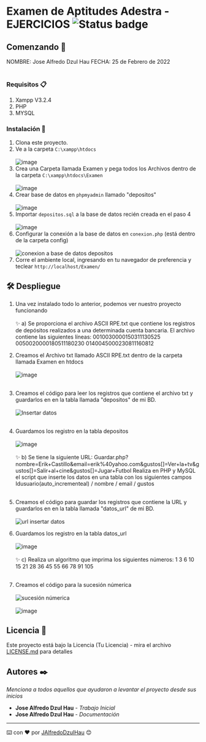 # Examen de Aptitudes Adestra - EJERCICIOS  ![Status badge](https://img.shields.io/badge/status-%20terminado-green) 

## Comenzando 🚀
NOMBRE: Jose Alfredo Dzul Hau
FECHA: 25 de Febrero de 2022
<BR></BR>
### Requisitos 📋
1. Xampp V3.2.4
2. PHP
3. MYSQL

### Instalación 🔧
1. Clona este proyecto.
2. Ve a la carpeta
`C:\xampp\htdocs`
<BR></BR>
![image](https://user-images.githubusercontent.com/70233261/156190734-e93a6838-a48b-4dd7-9144-c3fff5c2debb.png)
3. Crea una Carpeta llamada Examen y pega todos los Archivos dentro de la carpeta
`C:\xampp\htdocs\Examen`
<BR></BR>
![image](https://user-images.githubusercontent.com/70233261/156190849-5b780257-edf6-48db-93af-cc9dc2d0c3a7.png)
4. Crear base de datos en ``phpmyadmin`` llamado "depositos"
<BR></BR>
![image](https://user-images.githubusercontent.com/70233261/156191665-d70010af-dbaf-4b60-9efd-91d6ef8f8f0a.png)
6. Importar ``depositos.sql`` a la base de datos recién creada en el paso 4
<BR></BR>
![image](https://user-images.githubusercontent.com/70233261/156191840-1dd7c4a8-d361-4cd9-ad5d-f81b0bb128af.png)
9. Configurar la conexión a la base de datos en `conexion.php` (está dentro de la carpeta config)
<BR></BR>
![conexion a base de datos depositos](https://user-images.githubusercontent.com/70233261/156192133-642bbb10-4990-40de-b844-75882483bcac.png)
10. Corre el ambiente local, ingresando en tu navegador de preferencia y teclear
`http://localhost/Examen/`
## 🛠 Despliegue
1. Una vez instalado todo lo anterior, podemos ver nuestro proyecto funcionando
<BR></BR>
✨ a) Se proporciona el archivo ASCII RPE.txt que contiene los registros de depósitos realizados a una determinada cuenta bancaria. El archivo contiene las siguientes líneas:
0010030000150311130525
0050020000180511180230
0140045000230811160812
2. Creamos el Archivo txt llamado ASCII RPE.txt dentro de la carpeta llamada Examen en htdocs
<BR></BR>
![image](https://user-images.githubusercontent.com/70233261/156192822-cd0afe10-250e-4dfe-b9d0-56c12cc51eba.png)
<BR></BR>
2. Creamos el código para leer los registros que contiene el archivo txt y guardarlos en en la tabla llamada "depositos" de mi BD.
<BR></BR>
![Insertar datos](https://user-images.githubusercontent.com/70233261/156193341-2c0ca946-15a5-4092-b8b6-2e2dea34562e.png)
<BR></BR>
3. Guardamos los registro en la tabla depositos
<BR></BR>
![image](https://user-images.githubusercontent.com/70233261/156193621-d6ffbdd0-9129-4c7e-8ab1-6f77ababe9ac.png)
<BR></BR>
✨ b) Se tiene la siguiente URL:
Guardar.php?nombre=Erik+Castillo&email=erik%40yahoo.com&gustos[]=Ver+la+tv&gustos[]=Salir+al+cine&gustos[]=Jugar+Futbol
Realiza en PHP y MySQL el script que inserte los datos en una tabla con los siguientes campos
Idusuario(auto_incrementeal) / nombre / email / gustos
<BR></BR>
1. Creamos el código para guardar los registros que contiene la URL y guardarlos en en la tabla llamada "datos_url" de mi BD.
<BR></BR>
![url insertar datos](https://user-images.githubusercontent.com/70233261/156194031-0e93107c-7150-418d-9cff-3e1c1a7c43f4.png)

2. Guardamos los registro en la tabla datos_url
<BR></BR>
![image](https://user-images.githubusercontent.com/70233261/156194131-4685a976-9d3e-48ff-b7b5-0c8b3484761d.png)
<BR></BR>
✨ c) Realiza un algoritmo que imprima los siguientes números:
1 3 6 10 15 21 28 36 45 55 66 78 91 105
<BR></BR>
1. Creamos el código para la sucesión númerica
<BR></BR>
![sucesión númerica](https://user-images.githubusercontent.com/70233261/156194702-33638087-88cd-4757-b1e7-8d69f450a447.png)
<BR></BR>
![image](https://user-images.githubusercontent.com/70233261/156194968-2b1a877f-7e21-4a2f-a969-86c8eb8a57ca.png)

## Licencia 📄

Este proyecto está bajo la Licencia (Tu Licencia) - mira el archivo [LICENSE.md](LICENSE.md) para detalles

## Autores ✒️

_Menciona a todos aquellos que ayudaron a levantar el proyecto desde sus inicios_

* **Jose Alfredo Dzul Hau** - *Trabajo Inicial*
* **Jose Alfredo Dzul Hau** - *Documentación*
---
⌨️ con ❤️ por [JAlfredoDzulHau](https://github.com/JAlfredoDzulHau) 😊

